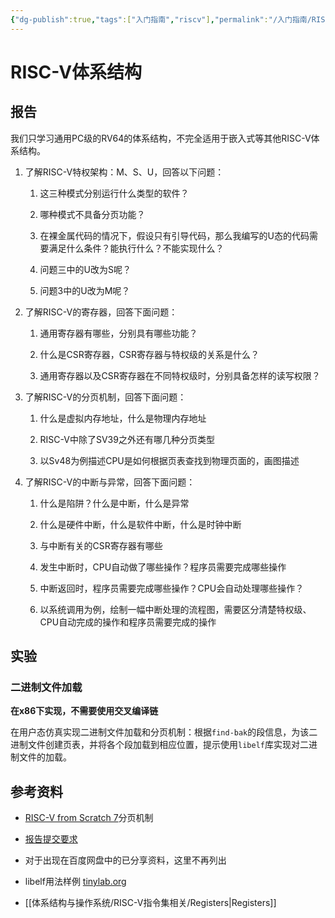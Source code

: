```yaml
---
{"dg-publish":true,"tags":["入门指南","riscv"],"permalink":"/入门指南/RISC-V体系结构入门/","dgPassFrontmatter":true}
---
```



# RISC-V体系结构

## 报告

我们只学习通用PC级的RV64的体系结构，不完全适用于嵌入式等其他RISC-V体系结构。

1. 了解RISC-V特权架构：M、S、U，回答以下问题：
    
    1. 这三种模式分别运行什么类型的软件？
        
    2. 哪种模式不具备分页功能？
    3. 在裸金属代码的情况下，假设只有引导代码，那么我编写的U态的代码需要满足什么条件？能执行什么？不能实现什么？
    4. 问题三中的U改为S呢？
    5. 问题3中的U改为M呢？
        
2. 了解RISC-V的寄存器，回答下面问题：
    
    1. 通用寄存器有哪些，分别具有哪些功能？
        
    2. 什么是CSR寄存器，CSR寄存器与特权级的关系是什么？
        
    3. 通用寄存器以及CSR寄存器在不同特权级时，分别具备怎样的读写权限？
        
3. 了解RISC-V的分页机制，回答下面问题：
    
    1. 什么是虚拟内存地址，什么是物理内存地址
        
    2. RISC-V中除了SV39之外还有哪几种分页类型
        
    3. 以Sv48为例描述CPU是如何根据页表查找到物理页面的，画图描述
        
    
4. 了解RISC-V的中断与异常，回答下面问题：
    
    1. 什么是陷阱？什么是中断，什么是异常
        
    2. 什么是硬件中断，什么是软件中断，什么是时钟中断
        
    3. 与中断有关的CSR寄存器有哪些
        
    4. 发生中断时，CPU自动做了哪些操作？程序员需要完成哪些操作
        
    5. 中断返回时，程序员需要完成哪些操作？CPU会自动处理哪些操作？
        
    6. 以系统调用为例，绘制一幅中断处理的流程图，需要区分清楚特权级、CPU自动完成的操作和程序员需要完成的操作
        

## 实验

### 二进制文件加载

**在x86下实现，不需要使用交叉编译链**

在用户态仿真实现二进制文件加载和分页机制：根据`find-bak`的段信息，为该二进制文件创建页表，并将各个段加载到相应位置，提示使用`libelf`库实现对二进制文件的加载。

## 参考资料

- [RISC-V from Scratch 7](https://dingfen.github.io/risc-v/2020/08/29/riscv-from-scratch-7.html)分页机制
    
- [报告提交要求](https://wbc3ji2vof.feishu.cn/wiki/IPeswEPejiqoU7kH2gjcH74vnxb)
    
- 对于出现在百度网盘中的已分享资料，这里不再列出
    
- libelf用法样例 [tinylab.org](https://tinylab.org/libelf/)
- [[体系结构与操作系统/RISC-V指令集相关/Registers\|Registers]]